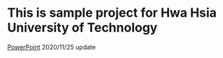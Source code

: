 # This is sample project for Hwa Hsia University of Technology


[PowerPoint](https://drive.google.com/file/d/1WcGx0VSDoDaFBdeDZB6KJxB_Xrjhn1Ud/view?usp=sharing) 2020/11/25 update
